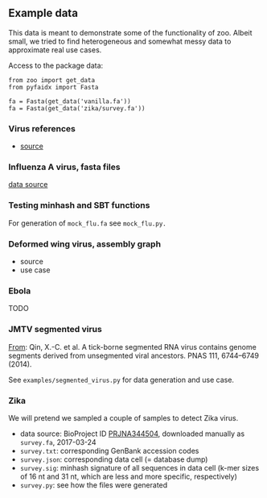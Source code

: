 ## Example data

This data is meant to demonstrate some of the functionality of zoo. Albeit small, we tried to find heterogeneous and somewhat messy data to approximate real use cases.

Access to the package data:

```
from zoo import get_data
from pyfaidx import Fasta

fa = Fasta(get_data('vanilla.fa'))
fa = Fasta(get_data('zika/survey.fa'))
```

### Virus references

- [source](ftp://ftp.ncbi.nlm.nih.gov/refseq/release/viral/)

### Influenza A virus, fasta files

[data source](ftp://ftp.ncbi.nih.gov/genomes/INFLUENZA/)

### Testing minhash and SBT functions

For generation of `mock_flu.fa` see `mock_flu.py.`
 
### Deformed wing virus, assembly graph 

- source
- use case

### Ebola

TODO

### JMTV segmented virus

[From](http://www.pnas.org/content/111/18/6744.full): Qin, X.-C. et al. A tick-borne segmented RNA virus contains genome segments
derived from unsegmented viral ancestors. PNAS 111, 6744–6749 (2014).

See `examples/segmented_virus.py` for data generation and use case.

### Zika

We will pretend we sampled a couple of samples to detect Zika virus.

- data source: BioProject ID [PRJNA344504](http://www.ebi.ac.uk/ena/data/view/PRJNA344504&portal=sequence_update), downloaded manually as `survey.fa`, 2017-03-24
- `survey.txt`: corresponding GenBank accession codes
- `survey.json`: corresponding data cell (= database dump)
- `survey.sig`: minhash signature of all sequences in data cell (k-mer sizes of 16 nt and 31 nt, which are less and more specific, respectively) 
- `survey.py`: see how the files were generated

